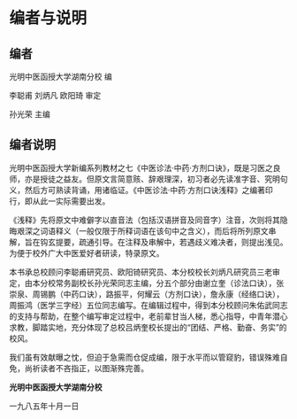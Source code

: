 # 编者与说明

## 编者

光明中医函授大学湖南分校  编

李聪甫  刘炳凡  欧阳琦  审定

孙光荣  主编

## 编者说明

光明中医函授大学新编系列教材之七《中医诊法·中药·方剂口诀》，既是习医之良师，亦是授徒之益友。但原文言简意赅、辞艰理深，初习者必先读准字音、究明句义，然后方可熟读背诵，用诸临证。《中医诊法·中药·方剂口诀浅释》之编著印行，即从此一实际需要出发。

《浅释》先将原文中难僻字以直音法（包括汉语拼音及同音字）注音，次则将其隐晦艰深之词语释义（一般仅限于所释词语在该句中之含义），而后将所列原文串解，旨在钩玄提要，疏通引导。在注释及串解中，若遇歧义难决者，则提出浅见。为便于校外广大中医爱好者研读，特录原文。

本书承总校顾问李聪甫研究员、欧阳锜研究员、本分校校长刘炳凡研究员三老审定，由本分校常务副校长孙光荣同志主编，分五个部分由谢立奎（诊法口诀），张崇泉、周锡鹏（中药口诀），路振平，何耀云（方剂口诀），詹永康（经络口诀），周振鸿（医学三字经）五位同志编写。在编辑过程中，得到本分校顾问朱佑武同志的支持与帮助，在整个编写审定过程中，老前辈甘当人梯，悉心指导，中青年潜心求教，脚踏实地，充分体现了总校吕炳奎校长提出的“团结、严格、勤奋、务实”的校风。

我们虽有效献曝之忱，但迫于急需而仓促成编，限于水平而以管窥豹，错误殊难自免，尚祈读者不吝指正，以图渐殊完善。

**光明中医函授大学湖南分校**

一九八五年十月一日